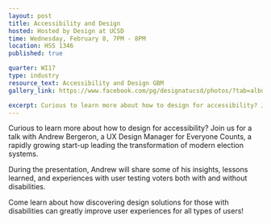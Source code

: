```yaml
---
layout: post
title: Accessibility and Design
hosted: Hosted by Design at UCSD
time: Wednesday, February 8, 7PM - 8PM
location: HSS 1346
published: true

quarter: WI17
type: industry
resource_text: Accessibility and Design GBM
gallery_link: https://www.facebook.com/pg/designatucsd/photos/?tab=album&album_id=1838455789728217

excerpt: Curious to learn more about how to design for accessibility? Join us for a talk with Andrew Bergeron, a UX Design Manager for Everyone Counts, a rapidly growing start-up leading the transformation of modern election systems. During the presentation, Andrew will share some of his insights, lessons learned, and experiences with user testing voters both with and without disabilities. Come learn about how discovering design solutions for those with disabilities can greatly improve user experiences for all types of users!
---
```

Curious to learn more about how to design for accessibility? Join us for a talk with Andrew Bergeron, a UX Design Manager for Everyone Counts, a rapidly growing start-up leading the transformation of modern election systems. 

During the presentation, Andrew will share some of his insights, lessons learned, and experiences with user testing voters both with and without disabilities.

Come learn about how discovering design solutions for those with disabilities can greatly improve user experiences for all types of users!